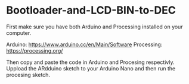 # Bootloader-and-LCD-BIN-to-DEC

First make sure you have both Arduino and Processing installed on your computer.

Arduino: https://www.arduino.cc/en/Main/Software
Processing: https://processing.org/

Then copy and paste the code in Arduino and Procesing respectivly. Uppload the ARdduino sketch to your Arduino Nano and then run the procesing sketch.
